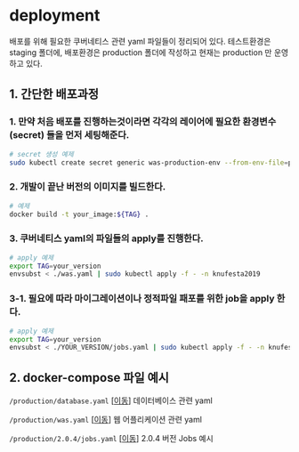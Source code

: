 # deployment
배포를 위해 필요한 쿠버네티스 관련 yaml 파일들이 정리되어 있다. 테스트환경은 staging 폴더에, 배포환경은 production 폴더에 작성하고 현재는 production 만 운영하고 있다.

## 1. 간단한 배포과정
### 1. 만약 처음 배포를 진행하는것이라면 각각의 레이어에 필요한 환경변수 (secret) 들을 먼저 세팅해준다.
```sh
# secret 생성 예제
sudo kubectl create secret generic was-production-env --from-env-file=production.env --dry-run=client -o yaml | sudo kubectl apply -f - -n knufesta2019
```

### 2. 개발이 끝난 버전의 이미지를 빌드한다.
```sh
# 예제
docker build -t your_image:${TAG} .
```

### 3. 쿠버네티스 yaml의 파일들의 apply를 진행한다.
```sh
# apply 예제
export TAG=your_version
envsubst < ./was.yaml | sudo kubectl apply -f - -n knufesta2019
```

### 3-1. 필요에 따라 마이그레이션이나 정적파일 패포를 위한 job을 apply 한다.
```sh
# apply 예제
export TAG=your_version
envsubst < ./YOUR_VERSION/jobs.yaml | sudo kubectl apply -f - -n knufesta2019
```

## 2. docker-compose 파일 예시
```/production/database.yaml``` [<a href="/production/database.yaml">이동</a>] 데이터베이스 관련 yaml<br/>

```/production/was.yaml``` [<a href="/production/was.yaml">이동</a>] 웹 어플리케이션 관련 yaml<br/>

```/production/2.0.4/jobs.yaml``` [<a href="/production/2.0.4/jobs.yaml">이동</a>] 2.0.4 버전 Jobs 예시<br/>